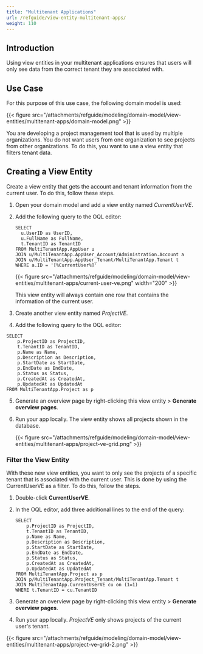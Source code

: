 ```yaml
---
title: "Multitenant Applications"
url: /refguide/view-entity-multitenant-apps/
weight: 110
---
```


## Introduction

Using view entities in your multitenant applications ensures that users will only see data from the correct tenant they are associated with. 

## Use Case

For this purpose of this use case, the following domain model is used:

{{< figure src="/attachments/refguide/modeling/domain-model/view-entities/multitenant-apps/domain-model.png" >}}

You are developing a project management tool that is used by multiple organizations. You do not want users from one organization to see projects from other organizations. To do this, you want to use a view entity that filters tenant data.

## Creating a View Entity

Create a view entity that gets the account and tenant information from the current user. To do this, follow these steps.

1. Open your domain model and add a view entity named *CurrentUserVE*.
2. Add the following query to the OQL editor:

    ```
    SELECT
      u.UserID as UserID,
      u.FullName as FullName,
      t.TenantID as TenantID
    FROM MultiTenantApp.AppUser u
    JOIN u/MultiTenantApp.AppUser_Account/Administration.Account a
    JOIN u/MultiTenantApp.AppUser_Tenant/MultiTenantApp.Tenant t
    WHERE a.ID = '[%CurrentUser%]'
    ```

    {{< figure src="/attachments/refguide/modeling/domain-model/view-entities/multitenant-apps/current-user-ve.png" width="200" >}}

    This view entity will always contain one row that contains the information of the current user. 

3. Create another view entity named *ProjectVE*.
4. Add the following query to the OQL editor:

  ```
  SELECT
      p.ProjectID as ProjectID,
      t.TenantID as TenantID,
      p.Name as Name,
      p.Description as Description,
      p.StartDate as StartDate,
      p.EndDate as EndDate,
      p.Status as Status,
      p.CreatedAt as CreatedAt,
      p.UpdatedAt as UpdatedAt
  FROM MultiTenantApp.Project as p
  ```

5. Generate an overview page by right-clicking this view entity > **Generate overview pages**.
6. Run your app locally. The view entity shows all projects shown in the database. 

    {{< figure src="/attachments/refguide/modeling/domain-model/view-entities/multitenant-apps/project-ve-grid.png" >}}

### Filter the View Entity

With these new view entities, you want to only see the projects of a specific tenant that is associated with the current user. This is done by using the CurrentUserVE as a filter. To do this, follow the steps.

1. Double-click **CurrentUserVE**.
2. In the OQL editor, add three additional lines to the end of the query:

    ```
    SELECT
        p.ProjectID as ProjectID,
        t.TenantID as TenantID,
        p.Name as Name,
        p.Description as Description,
        p.StartDate as StartDate,
        p.EndDate as EndDate,
        p.Status as Status,
        p.CreatedAt as CreatedAt,
        p.UpdatedAt as UpdatedAt
    FROM MultiTenantApp.Project as p
    JOIN p/MultiTenantApp.Project_Tenant/MultiTenantApp.Tenant t
    JOIN MultiTenantApp.CurrentUserVE cu on (1=1)
    WHERE t.TenantID = cu.TenantID
    ```

3. Generate an overview page by right-clicking this view entity > **Generate overview pages**.
4. Run your app locally. *ProjectVE* only shows projects of the current user's tenant.

{{< figure src="/attachments/refguide/modeling/domain-model/view-entities/multitenant-apps/project-ve-grid-2.png" >}}
